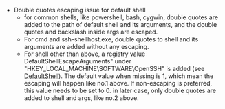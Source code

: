 - Double quotes escaping issue for default shell
    - for common shells, like powershell, bash, cygwin, double quotes are added to the path of default shell and its arguments, and the double quotes and backslash inside args are escaped.
    - For cmd and ssh-shellhost.exe, double quotes to shell and its arguments are added without any escaping.
    - For shell other than above, a registry value DefaultShellEscapeArguments" under "HKEY_LOCAL_MACHINE\SOFTWARE\OpenSSH" is added (see [DefaultShell](https://github.com/PowerShell/Win32-OpenSSH/wiki/DefaultShell)). The default value when missing is 1, which mean the escaping will happen like no.1 above. If non-escaping is preferred, this value needs to be set to 0. in later case, only double quotes are added to shell and args, like no.2 above.